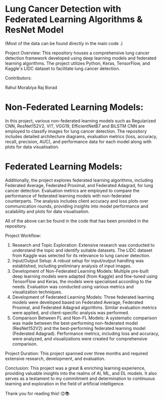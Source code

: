 # Lung Cancer Detection with Federated Learning Algorithms & ResNet Model

(Most of the data can be found directly in the main code .)

Project Overview:
This repository houses a comprehensive lung cancer detection framework developed using deep learning models and federated learning algorithms. The project utilizes Python, Keras, TensorFlow, and Kaggle's LIDC dataset to facilitate lung cancer detection.

Contributors:

Rahul Morabiya
Raj Borad
# Non-Federated Learning Models:
In this project, various non-federated learning models such as Regularized CNN, ResNet152V2, VIT, VGG19, EfficientNetB7 and BiLSTM CNN are employed to classify images for lung cancer detection. The repository includes detailed architecture diagrams, evaluation metrics (loss, accuracy, recall, precision, AUC), and performance data for each model along with plots for data visualisation.

# Federated Learning Models:
Additionally, the project explores federated learning algorithms, including Federated Average, Federated Proximal, and Federated Adagrad, for lung cancer detection. Evaluation metrics are employed to compare the performance of federated learning models with non-federated counterparts. The analysis includes client accuracy and loss plots over communication rounds, providing insights into model performance and scalability and plots for data visualisation.

All of the above can be found in the code that has been provided in the repository.

Project Workflow:

1) Research and Topic Exploration: Extensive research was conducted to understand the topic and identify suitable datasets. The LIDC dataset from Kaggle was selected for its relevance to lung cancer detection.
2) Input/Output Setup: A robust setup for input/output handling was established, including preliminary analysis of input images.
3) Development of Non-Federated Learning Models: Multiple pre-built deep learning models were adapted (from Kaggle) and fine-tuned using TensorFlow and Keras, the models were specialised according to the needs. Evaluation was conducted using various metrics and visualization techniques.
4) Development of Federated Learning Models: Three federated learning models were developed based on Federated Average, Federated Proximal, and Federated Adagrad algorithms. Similar evaluation metrics were applied, and client-specific analysis was performed.
5) Comparison Between FL and Non-FL Models: A systematic comparison was made between the best-performing non-federated model (ResNet152V2) and the best-performing federated learning model (Federated Adagrad). Performance metrics, including loss and accuracy, were analyzed, and visualizations were created for comprehensive comparison.

Project Duration:
This project spanned over three months and required extensive research, development, and evaluation.

Conclusion:
This project was a great & enriching learning experience, providing valuable insights into the realms of AI, ML, and DL models. It also serves as a testament to my commitment and determination to continuous learning and exploration in the field of artificial intelligence.


Thank you for reading this! 😊📚
